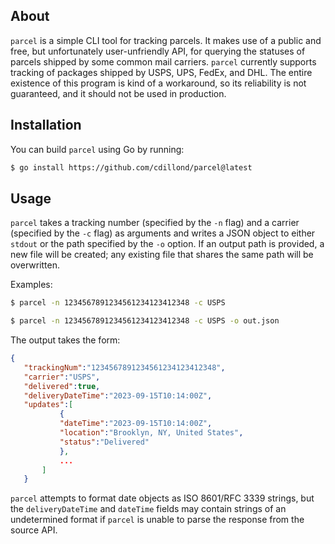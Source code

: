 ## About
`parcel` is a simple CLI tool for tracking parcels. It makes use of a public and free, but unfortunately user-unfriendly API, for querying the statuses of parcels shipped by some common mail carriers. `parcel` currently supports tracking of packages shipped by USPS, UPS, FedEx, and DHL. The entire existence of this program is kind of a workaround, so its reliability is not guaranteed, and it should not be used in production.

## Installation
You can build `parcel` using Go by running:
```bash
$ go install https://github.com/cdillond/parcel@latest
```
## Usage
`parcel` takes a tracking number (specified by the `-n` flag) and a carrier (specified by the `-c` flag) as arguments and writes a JSON object to either `stdout` or the path specified by the `-o` option. If an output path is provided, a new file will be created; any existing file that shares the same path will be overwritten.


Examples:
```bash 
$ parcel -n 1234567891234561234123412348 -c USPS
```
```bash 
$ parcel -n 1234567891234561234123412348 -c USPS -o out.json
```


The output takes the form:
 ```json
{
    "trackingNum":"1234567891234561234123412348",
    "carrier":"USPS",
    "delivered":true,
    "deliveryDateTime":"2023-09-15T10:14:00Z", 
    "updates":[
            {
            "dateTime":"2023-09-15T10:14:00Z",
            "location":"Brooklyn, NY, United States",
            "status":"Delivered"
            },
            ...
        ]
    }

```
`parcel` attempts to format date objects as ISO 8601/RFC 3339 strings, but the `deliveryDateTime` and `dateTime` fields may contain strings of an undetermined format if `parcel` is unable to parse the response from the source API.


